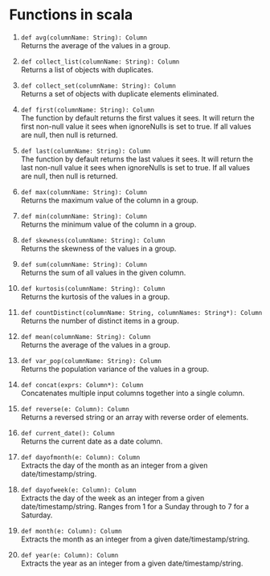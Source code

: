 # Functions in scala  

1.  `def avg(columnName: String): Column`  
Returns the average of the values in a group. 

2.  `def collect_list(columnName: String): Column`  
Returns a list of objects with duplicates. 

3.  `def collect_set(columnName: String): Column `  
Returns a set of objects with duplicate elements eliminated. 

4. `def first(columnName: String): Column `   
The function by default returns the first values it sees. It will return the first non-null value it sees when ignoreNulls is set to true. If all values are null, then null is returned.   

5.  `def last(columnName: String): Column `  
The function by default returns the last values it sees. It will return the last non-null value it sees when ignoreNulls is set to true. If all values are null, then null is returned.   

6.  `def max(columnName: String): Column`  
Returns the maximum value of the column in a group.   

7.  `def min(columnName: String): Column`  
Returns the minimum value of the column in a group.   

8.  `def skewness(columnName: String): Column`  
Returns the skewness of the values in a group.   

9.  `def sum(columnName: String): Column`  
Returns the sum of all values in the given column.   

10. `def kurtosis(columnName: String): Column`  
Returns the kurtosis of the values in a group.  

11. `def countDistinct(columnName: String, columnNames: String*): Column`  
Returns the number of distinct items in a group.  

12. `def mean(columnName: String): Column`  
Returns the average of the values in a group.  

13. `def var_pop(columnName: String): Column`  
Returns the population variance of the values in a group.  

14. `def concat(exprs: Column*): Column`  
Concatenates multiple input columns together into a single column.  

15. `def reverse(e: Column): Column`  
Returns a reversed string or an array with reverse order of elements.  

16. `def current_date(): Column`  
Returns the current date as a date column.  

17. `def dayofmonth(e: Column): Column`  
Extracts the day of the month as an integer from a given date/timestamp/string.  

18. `def dayofweek(e: Column): Column`  
Extracts the day of the week as an integer from a given date/timestamp/string. Ranges from 1 for a Sunday through to 7 for a Saturday.  

19. `def month(e: Column): Column`  
Extracts the month as an integer from a given date/timestamp/string.  

20. `def year(e: Column): Column`  
Extracts the year as an integer from a given date/timestamp/string.  
